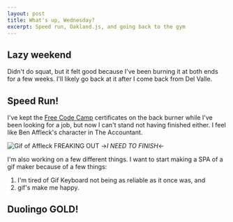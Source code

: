 ```yaml
---
layout: post
title: What's up, Wednesday?
excerpt: Speed run, Oakland.js, and going back to the gym
---
```


## Lazy weekend

Didn't do squat, but it felt good because I've been burning it at both ends for a few weeks. I'll likely go back at it after I come back from Del Valle.

## Speed Run!

I've kept the [Free Code Camp](freecodecamp.com) certificates on the back burner while I've been looking for a job, but now I can't stand not having finished either. I feel like Ben Affleck's character in The Accountant.

![Gif of Affleck FREAKING OUT](https://media.giphy.com/media/3o7TKDHrTOfFA44x8I/giphy.gif)
->*I NEED TO FINISH*<-




I'm also working on a few different things. I want to start making a SPA of a gif maker because of a few things:

1. I'm tired of Gif Keyboard not being as reliable as it once was, and
2. gif's make me happy.


## Duolingo GOLD!




